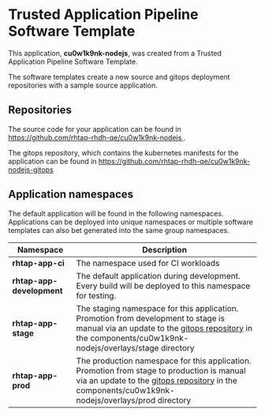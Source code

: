 # Trusted Application Pipeline Software Template

This application, **cu0w1k9nk-nodejs**, was created from a Trusted Application Pipeline Software Template.

The software templates create a new source and gitops deployment repositories with a sample source application. 

## Repositories

The source code for your application can be found in [https://github.com/rhtap-rhdh-qe/cu0w1k9nk-nodejs ](https://github.com/rhtap-rhdh-qe/cu0w1k9nk-nodejs ).
 
The gitops repository, which contains the kubernetes manifests for the application can be found in 
[https://github.com/rhtap-rhdh-qe/cu0w1k9nk-nodejs-gitops ](https://github.com/rhtap-rhdh-qe/cu0w1k9nk-nodejs-gitops ) 

## Application namespaces 

The default application will be found in the following namespaces. Applications can be deployed into unique namespaces or multiple software templates can also bet generated into the same group namespaces.  

|  Namespace   |  Description   |  
| -------- | -------- |
| **rhtap-app-ci** | The namespace used for CI workloads |
| **rhtap-app-development** | The default application during development. Every build will be deployed to this namespace for testing. |
| **rhtap-app-stage** | The staging namespace for this application. Promotion from development to stage is manual via an update to the [gitops repository](https://github.com/rhtap-rhdh-qe/cu0w1k9nk-nodejs-gitops ) in the components/cu0w1k9nk-nodejs/overlays/stage directory |
| **rhtap-app-prod** | The production namespace for this application. Promotion from stage to production is manual via an update to the [gitops repository](https://github.com/rhtap-rhdh-qe/cu0w1k9nk-nodejs-gitops ) in the components/cu0w1k9nk-nodejs/overlays/prod directory |